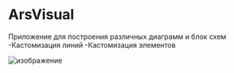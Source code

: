 <h1>ArsVisual</h1>
Приложение для построения различных диаграмм и блок схем
-Кастомизация линий
-Кастомизация элементов

![изображение](https://github.com/user-attachments/assets/cb878cfa-fd0f-46b3-a1de-8f2685c5d4f2)
